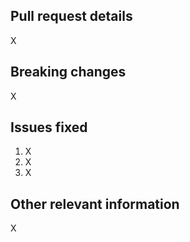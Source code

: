 <!--

# Submit a pull request

Thank you for submitting a pull request! To speed up the review process, please ensure that everything below
is true:

1. This is not a duplicate of an [existing pull request][1].
2. No existing features have been broken without good reason.
3. There is an issue related to this PR
4. Your commit messages are detailed.
5. Documentation has been updated to reflect your changes.
6. Tests have been added or updated to reflect your changes.
7. All tests have passed.

Any questions should be directed to @leonardoarcari.

[1]: https://github.com/dcapal/dcapal/pulls

-->

<!-- Replace any "X" below with information about your pull request.  -->

## Pull request details

<!-- Provide details about your pull request and what it adds, fixes, or changes. -->

X

## Breaking changes

<!-- Describe what features are broken by this pull request and why, if any. -->

X

## Issues fixed

<!-- Enter the issue numbers resolved by this pull request below, if any. -->

1. X
2. X
3. X

## Other relevant information

<!-- Provide any other important details below. -->

X